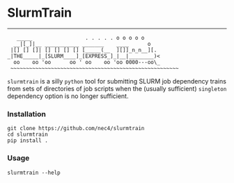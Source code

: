 # SlurmTrain
---

```
   _____                 . . . . . o o o o o
  __|[_]|__ ___________ _______    ____      o
 |[] [] []| [] [] [] [] [_____(__  ][]]_n_n__][.
_|THE_____|_[SLURM____]_[EXPRESS_]_|__|________)<
  oo    oo 'oo      oo ' oo    oo 'oo 0000---oo\_
 ~~~~~~~~~~~~~~~~~~~~~~~~~~~~~~~~~~~~~~~~~~~~~~~~~~~~~~
```

`slurmtrain` is a silly `python` tool for submitting SLURM job dependency trains from sets
of directories of job scripts when the (usually sufficient) `singleton` dependency option
is no longer sufficient.

### Installation

```
git clone https://github.com/nec4/slurmtrain
cd slurmtrain
pip install .
```

### Usage

```
slurmtrain --help
``` 
